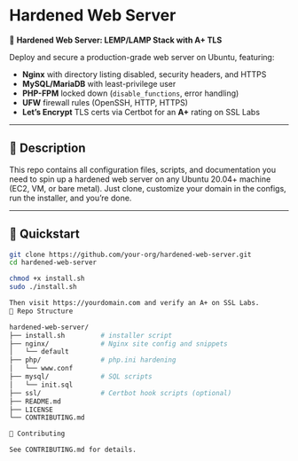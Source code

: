 # Hardened Web Server

🔐 **Hardened Web Server: LEMP/LAMP Stack with A+ TLS**

Deploy and secure a production-grade web server on Ubuntu, featuring:

- **Nginx** with directory listing disabled, security headers, and HTTPS  
- **MySQL/MariaDB** with least-privilege user  
- **PHP-FPM** locked down (`disable_functions`, error handling)  
- **UFW** firewall rules (OpenSSH, HTTP, HTTPS)  
- **Let’s Encrypt** TLS certs via Certbot for an **A+** rating on SSL Labs  

---

## 📝 Description

This repo contains all configuration files, scripts, and documentation you need to spin up a hardened web server on any Ubuntu 20.04+ machine (EC2, VM, or bare metal). Just clone, customize your domain in the configs, run the installer, and you’re done.

---

## 🚀 Quickstart

```bash
git clone https://github.com/your-org/hardened-web-server.git
cd hardened-web-server

chmod +x install.sh
sudo ./install.sh

Then visit https://yourdomain.com and verify an A+ on SSL Labs.
📂 Repo Structure

hardened-web-server/
├── install.sh         # installer script
├── nginx/             # Nginx site config and snippets
│   └── default
├── php/               # php.ini hardening
│   └── www.conf
├── mysql/             # SQL scripts
│   └── init.sql
├── ssl/               # Certbot hook scripts (optional)
├── README.md
├── LICENSE
└── CONTRIBUTING.md

🤝 Contributing

See CONTRIBUTING.md for details.

